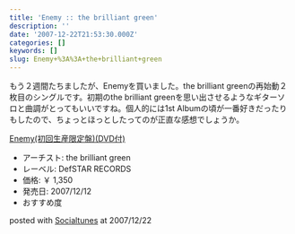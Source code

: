 ```yaml
---
title: 'Enemy :: the brilliant green'
description: ''
date: '2007-12-22T21:53:30.000Z'
categories: []
keywords: []
slug: Enemy+%3A%3A+the+brilliant+green
---
```

もう２週間たちましたが、Enemyを買いました。the brilliant greenの再始動２枚目のシングルです。初期のthe brilliant greenを思い出させるようなギターソロと曲調がとってもいいですね。個人的には1st Albumの頃が一番好きだったりもしたので、ちょっとほっとしたってのが正直な感想でしょうか。

[Enemy(初回生産限定盤)(DVD付)](http://www.amazon.co.jp/exec/obidos/ASIN/B000WW1HC6/mrchildrenonl-22/ref=nosim "Enemy(初回生産限定盤)(DVD付)")

*   アーチスト: the brilliant green
*   レーベル: DefSTAR RECORDS
*   価格: ￥ 1,350
*   発売日: 2007/12/12
*   おすすめ度

posted with [Socialtunes](http://socialtunes.net) at 2007/12/22